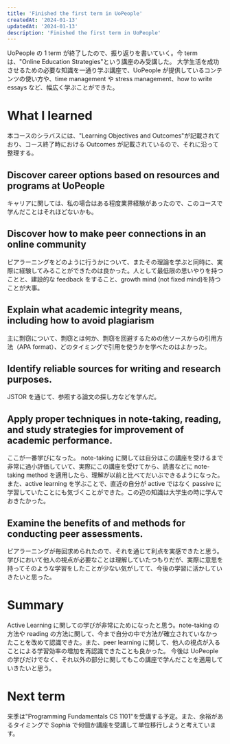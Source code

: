 ```yaml
---
title: 'Finished the first term in UoPeople'
createdAt: '2024-01-13'
updatedAt: '2024-01-13'
description: 'Finished the first term in UoPeople'
---
```


UoPeople の 1 term が終了したので、振り返りを書いていく。今 term は、"Online Education Strategies"という講座のみ受講した。
大学生活を成功させるための必要な知識を一通り学ぶ講座で、UoPeople が提供しているコンテンツの使い方や、time management や stress management、how to write essays など、幅広く学ぶことができた。

# What I learned

本コースのシラバスには、"Learning Objectives and Outcomes"が記載されており、コース終了時における Outcomes が記載されているので、それに沿って整理する。

## Discover career options based on resources and programs at UoPeople

キャリアに関しては、私の場合はある程度業界経験があったので、このコースで学んだことはそれほどないかも。

## Discover how to make peer connections in an online community

ピアラーニングをどのように行うかについて、またその理論を学ぶと同時に、実際に経験してみることができたのは良かった。人として最低限の思いやりを持つことと、建設的な feedback をすること、growth mind (not fixed mind)を持つことが大事。

## Explain what academic integrity means, including how to avoid plagiarism

主に剽窃について、剽窃とは何か、剽窃を回避するための他ソースからの引用方法（APA format）、どのタイミングで引用を使うかを学べたのはよかった。

## Identify reliable sources for writing and research purposes.

JSTOR を通じて、参照する論文の探し方などを学んだ。

## Apply proper techniques in note-taking, reading, and study strategies for improvement of academic performance.

ここが一番学びになった。
note-taking に関しては自分はこの講座を受けるまで非常に過小評価していて、実際にこの講座を受けてから、読書などに note-taking method を適用したら、理解が以前と比べてだいぶできるようになった。
また、active learning を学ぶことで、直近の自分が active ではなく passive に学習していたことにも気づくことができた。この辺の知識は大学生の時に学んでおきたかった。

## Examine the benefits of and methods for conducting peer assessments.

ピアラーニングが毎回求められたので、それを通じて利点を実感できたと思う。学びにおいて他人の視点が必要なことは理解していたつもりだが、実際に意思を持ってそのような学習をしたことが少ない気がしてて、今後の学習に活かしていきたいと思った。

# Summary

Active Learning に関しての学びが非常にためになったと思う。note-taking の方法や reading の方法に関して、今まで自分の中で方法が確立されていなかったことを改めて認識できた。また、peer learning に関して、他人の視点が入ることによる学習効率の増加を再認識できたことも良かった。
今後は UoPeople の学びだけでなく、それ以外の部分に関してもこの講座で学んだことを適用していきたいと思う。

# Next term

来季は"Programming Fundamentals CS 1101"を受講する予定。また、余裕があるタイミングで Sophia で何個か講座を受講して単位移行しようと考えています。
